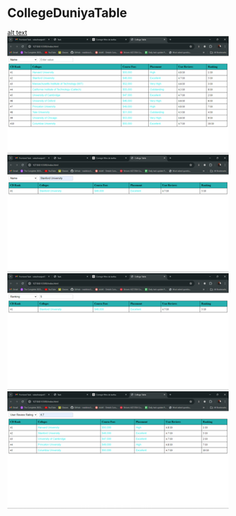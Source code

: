 # CollegeDuniyaTable
[alt text](sortedByFees.png)![alt text](hometable.png)![alt text](sortedByName.png)![alt text](sortedByRanking.png)![alt text](sortedByReview.png)